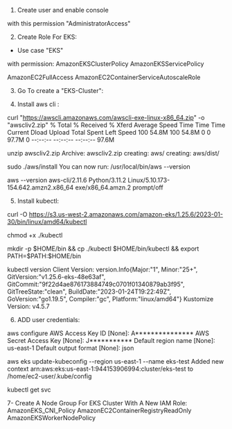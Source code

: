 1. Create user and enable console

with this permission "AdministratorAccess"



2. Create Role For EKS:
- Use case "EKS"

with permission:
AmazonEKSClusterPolicy
AmazonEKSServicePolicy

AmazonEC2FullAccess
AmazonEC2ContainerServiceAutoscaleRole

3. Go To create a "EKS-Cluster":


4. Install aws cli :


curl "https://awscli.amazonaws.com/awscli-exe-linux-x86_64.zip" -o "awscliv2.zip"
  % Total    % Received % Xferd  Average Speed   Time    Time     Time  Current
                                 Dload  Upload   Total   Spent    Left  Speed
100 54.8M  100 54.8M    0     0  97.7M      0 --:--:-- --:--:-- --:--:-- 97.6M


unzip awscliv2.zip
Archive:  awscliv2.zip
   creating: aws/
   creating: aws/dist/


sudo ./aws/install
You can now run: /usr/local/bin/aws --version

aws --version
aws-cli/2.11.6 Python/3.11.2 Linux/5.10.173-154.642.amzn2.x86_64 exe/x86_64.amzn.2 prompt/off




5. Install kubectl:

curl -O https://s3.us-west-2.amazonaws.com/amazon-eks/1.25.6/2023-01-30/bin/linux/amd64/kubectl


chmod +x ./kubectl

mkdir -p $HOME/bin && cp ./kubectl $HOME/bin/kubectl && export PATH=$PATH:$HOME/bin


kubectl version
Client Version: version.Info{Major:"1", Minor:"25+", GitVersion:"v1.25.6-eks-48e63af", GitCommit:"9f22d4ae876173884749c0701f01340879ab3f95", GitTreeState:"clean", BuildDate:"2023-01-24T19:22:49Z", GoVersion:"go1.19.5", Compiler:"gc", Platform:"linux/amd64"}
Kustomize Version: v4.5.7


6. ADD user credentials:

aws configure
AWS Access Key ID [None]: A***************
AWS Secret Access Key [None]: J***********
Default region name [None]: us-east-1
Default output format [None]: json

aws eks update-kubeconfig --region us-east-1 --name eks-test
Added new context arn:aws:eks:us-east-1:944153906994:cluster/eks-test to /home/ec2-user/.kube/config


kubectl get svc


7- Create A Node Group For EKS Cluster With A New IAM Role:
AmazonEKS_CNI_Policy
AmazonEC2ContainerRegistryReadOnly
AmazonEKSWorkerNodePolicy 





